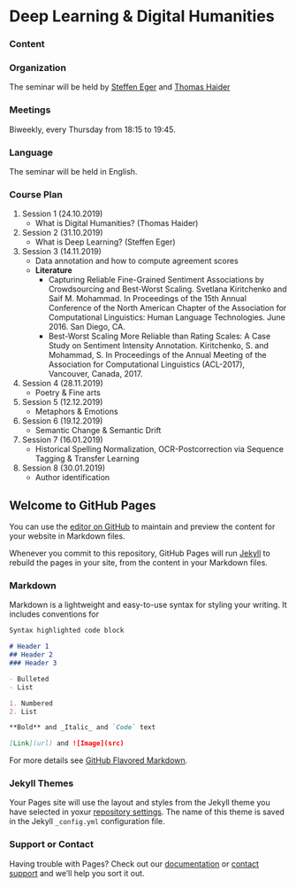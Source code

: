 # Deep Learning & Digital Humanities

### Content
### Organization
The seminar will be held by [Steffen Eger](https://www.informatik.tu-darmstadt.de/aiphes/aiphes/irg_position/index.en.jsp) and [Thomas Haider](https://www.aesthetics.mpg.de/institut/mitarbeiterinnen/thomas-haider.html)
### Meetings
Biweekly, every Thursday from 18:15 to 19:45.
### Language
The seminar will be held in English.
### Course Plan
1. Session 1 (24.10.2019)
     - What is Digital Humanities? (Thomas Haider)
2. Session 2 (31.10.2019)
     - What is Deep Learning? (Steffen Eger)
3. Session 3 (14.11.2019)
     - Data annotation and how to compute agreement scores
     - **Literature**
        - Capturing Reliable Fine-Grained Sentiment Associations by Crowdsourcing and Best-Worst Scaling. Svetlana Kiritchenko and Saif M. Mohammad. In Proceedings of the 15th Annual Conference of the North American Chapter of the Association for Computational Linguistics: Human Language Technologies. June 2016. San Diego, CA.
        - Best-Worst Scaling More Reliable than Rating Scales: A Case Study on Sentiment Intensity Annotation. Kiritchenko, S. and Mohammad, S. In Proceedings of the Annual Meeting of the Association for Computational Linguistics (ACL-2017), Vancouver, Canada, 2017.
4. Session 4 (28.11.2019)
      - Poetry & Fine arts
5. Session 5 (12.12.2019)
      - Metaphors & Emotions
6. Session 6 (19.12.2019)
      - Semantic Change & Semantic Drift
7. Session 7 (16.01.2019)
      - Historical Spelling Normalization, OCR-Postcorrection via Sequence Tagging & Transfer Learning
8. Session 8 (30.01.2019)
      - Author identification


## Welcome to GitHub Pages

You can use the [editor on GitHub](https://github.com/SteffenEger/dldh/edit/master/index.md) to maintain and preview the content for your website in Markdown files.

Whenever you commit to this repository, GitHub Pages will run [Jekyll](https://jekyllrb.com/) to rebuild the pages in your site, from the content in your Markdown files.

### Markdown

Markdown is a lightweight and easy-to-use syntax for styling your writing. It includes conventions for

```markdown
Syntax highlighted code block

# Header 1
## Header 2
### Header 3

- Bulleted
- List

1. Numbered
2. List

**Bold** and _Italic_ and `Code` text

[Link](url) and ![Image](src)
```

For more details see [GitHub Flavored Markdown](https://guides.github.com/features/mastering-markdown/).

### Jekyll Themes

Your Pages site will use the layout and styles from the Jekyll theme you have selected in yoxur [repository settings](https://github.com/SteffenEger/dldh/settings). The name of this theme is saved in the Jekyll `_config.yml` configuration file.

### Support or Contact

Having trouble with Pages? Check out our [documentation](https://help.github.com/categories/github-pages-basics/) or [contact support](https://github.com/contact) and we’ll help you sort it out.
